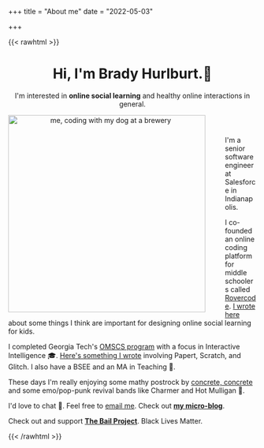 +++
title = "About me"
date = "2022-05-03"

+++

{{< rawhtml >}}

<header>
  <h1>Hi, I'm Brady Hurlburt.<span class="wave">👋 </span></h1>

  <p>
    I'm interested in <strong>online social learning</strong> and healthy online interactions in general.
  </p>
  <img
    height="400px;"
    src="https://i.imgur.com/CqTNsut.jpg"
    alt="me, coding with my dog at a brewery"
    style="float: left; margin: 0px 40px 10px 0;"
  />
</header>

<section>
  <p>
    I'm a senior software engineer at Salesforce in Indianapolis.
  </p>
  <p>
    I co-founded an online coding platform for middle
    schoolers called <a href="https://rovercode.com">Rovercode</a>.
    <a href="https://medium.com/@bradyhurlburt/fd8862ad361c">I wrote here</a>
    about some things I think are important for designing online social learning
    for kids.
  </p>
  <p>
    I completed Georgia Tech's
    <a href="https://twitter.com/GTOMSCS">OMSCS program</a> with a focus in
    Interactive Intelligence 🎓.
    <a href="/pdfs/peer-support-2018.pdf">
      Here's something I wrote</a
    >
    involving Papert, Scratch, and Glitch. I also have a BSEE and an MA in
    Teaching 📜.
  </p>
  <p>
    These days I'm really enjoying some mathy postrock by <a href="https://concretemusic.bandcamp.com/">concrete, concrete</a> and some emo/pop-punk revival bands like Charmer and Hot Mulligan 🎸.
  </p>
  <p>
    I'd love to chat 💬. Feel free to <a href = "mailto: brady.hurlburt@protonmail.com">email me</a>.
    Check out <strong><a href="/micro/">my micro-blog</a></strong>.
  </p>
  <p>
    Check out and support <strong><a href="https://bailproject.org/faq/">The Bail Project</a></strong>.
    Black Lives Matter.
  </p>
</section>

{{< /rawhtml >}}
